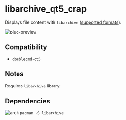 libarchive_qt5_crap
========
Displays file content with `libarchive` ([supported formats](https://github.com/libarchive/libarchive#supported-formats)).

![plug-preview](https://i.imgur.com/7ASh0Sp.png)

## Compatibility
- `doublecmd-qt5`

## Notes
Requires `libarchive` library.

## Dependencies
![arch](https://wiki.archlinux.org/favicon.ico) `pacman -S libarchive`
